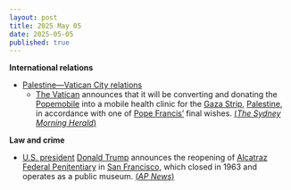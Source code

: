 ```yaml
---
layout: post
title: 2025 May 05
date: 2025-05-05
published: true
---
```



**International relations**

* [Palestine—Vatican City relations](https://en.wikipedia.org/wiki/Holy_See%E2%80%93Palestine_relations "Holy See–Palestine relations")
  + [The Vatican](https://en.wikipedia.org/wiki/Vatican_City "Vatican City") announces that it will be converting and donating the [Popemobile](https://en.wikipedia.org/wiki/Popemobile "Popemobile") into a mobile health clinic for the [Gaza Strip](https://en.wikipedia.org/wiki/Gaza_Strip "Gaza Strip"), [Palestine](https://en.wikipedia.org/wiki/Palestine "Palestine"), in accordance with one of [Pope Francis’](https://en.wikipedia.org/wiki/Pope_Francis "Pope Francis") final wishes. [(*The Sydney Morning Herald*)](https://www.smh.com.au/world/middle-east/popemobile-converted-into-clinic-for-gaza-s-wounded-children-20250505-p5lwia.html)

**Law and crime**

* [U.S. president](https://en.wikipedia.org/wiki/President_of_the_United_States "President of the United States") [Donald Trump](https://en.wikipedia.org/wiki/Donald_Trump "Donald Trump") announces the reopening of [Alcatraz Federal Penitentiary](https://en.wikipedia.org/wiki/Alcatraz_Federal_Penitentiary "Alcatraz Federal Penitentiary") in [San Francisco](https://en.wikipedia.org/wiki/San_Francisco "San Francisco"), which closed in 1963 and operates as a public museum. [(*AP News*)](https://apnews.com/article/trump-alcatraz-prison-fabe3385415ae03829d44e50efb3c1fb)
